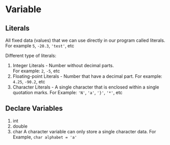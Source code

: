 # Variable

## Literals

All fixed data (values) that we can use directly in our program called literals. For example `5`, `-20.3`, `'test'`, etc

Different type of literals:

1. Integer Literals - Number without decimal parts.  
   For example: `2`, `-5`, etc
2. Floating-point Literals - Number that have a decimal part.
   For example: `4.25`, `-90.2`, etc
3. Character Literals - A single character that is enclosed within a single quotation marks. For Example: `'N'`, `'a'`, `'}'`, `'*'`, etc

## Declare Variables

1. int
2. double
3. char
   A character variable can only store a single character data. For Example,
   `char alphabet = 'a'`

